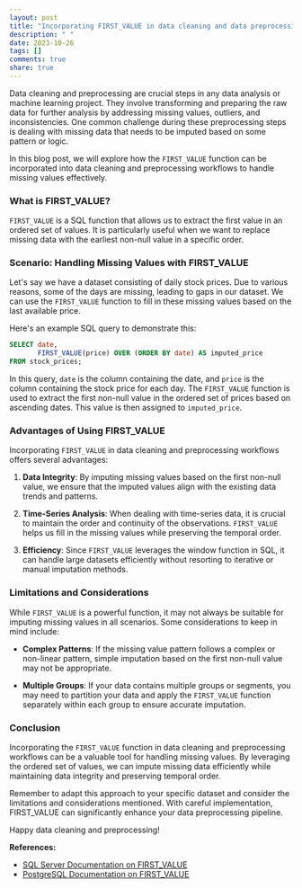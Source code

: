 ```yaml
---
layout: post
title: "Incorporating FIRST_VALUE in data cleaning and data preprocessing workflows"
description: " "
date: 2023-10-26
tags: []
comments: true
share: true
---
```


Data cleaning and preprocessing are crucial steps in any data analysis or machine learning project. They involve transforming and preparing the raw data for further analysis by addressing missing values, outliers, and inconsistencies. One common challenge during these preprocessing steps is dealing with missing data that needs to be imputed based on some pattern or logic.

In this blog post, we will explore how the `FIRST_VALUE` function can be incorporated into data cleaning and preprocessing workflows to handle missing values effectively.

### What is FIRST_VALUE?

`FIRST_VALUE` is a SQL function that allows us to extract the first value in an ordered set of values. It is particularly useful when we want to replace missing data with the earliest non-null value in a specific order.

### Scenario: Handling Missing Values with FIRST_VALUE

Let's say we have a dataset consisting of daily stock prices. Due to various reasons, some of the days are missing, leading to gaps in our dataset. We can use the `FIRST_VALUE` function to fill in these missing values based on the last available price.

Here's an example SQL query to demonstrate this:

```sql
SELECT date,
       FIRST_VALUE(price) OVER (ORDER BY date) AS imputed_price
FROM stock_prices;
```

In this query, `date` is the column containing the date, and `price` is the column containing the stock price for each day. The `FIRST_VALUE` function is used to extract the first non-null value in the ordered set of prices based on ascending dates. This value is then assigned to `imputed_price`.

### Advantages of Using FIRST_VALUE

Incorporating `FIRST_VALUE` in data cleaning and preprocessing workflows offers several advantages:

1. **Data Integrity**: By imputing missing values based on the first non-null value, we ensure that the imputed values align with the existing data trends and patterns.

2. **Time-Series Analysis**: When dealing with time-series data, it is crucial to maintain the order and continuity of the observations. `FIRST_VALUE` helps us fill in the missing values while preserving the temporal order.

3. **Efficiency**: Since `FIRST_VALUE` leverages the window function in SQL, it can handle large datasets efficiently without resorting to iterative or manual imputation methods.

### Limitations and Considerations

While `FIRST_VALUE` is a powerful function, it may not always be suitable for imputing missing values in all scenarios. Some considerations to keep in mind include:

- **Complex Patterns**: If the missing value pattern follows a complex or non-linear pattern, simple imputation based on the first non-null value may not be appropriate.

- **Multiple Groups**: If your data contains multiple groups or segments, you may need to partition your data and apply the `FIRST_VALUE` function separately within each group to ensure accurate imputation.

### Conclusion

Incorporating the `FIRST_VALUE` function in data cleaning and preprocessing workflows can be a valuable tool for handling missing values. By leveraging the ordered set of values, we can impute missing data efficiently while maintaining data integrity and preserving temporal order.

Remember to adapt this approach to your specific dataset and consider the limitations and considerations mentioned. With careful implementation, FIRST_VALUE can significantly enhance your data preprocessing pipeline.

Happy data cleaning and preprocessing!

**References:**
- [SQL Server Documentation on FIRST_VALUE](https://docs.microsoft.com/en-us/sql/t-sql/functions/first-value-transact-sql?view=sql-server-ver15)
- [PostgreSQL Documentation on FIRST_VALUE](https://www.postgresql.org/docs/current/functions-window.html)
